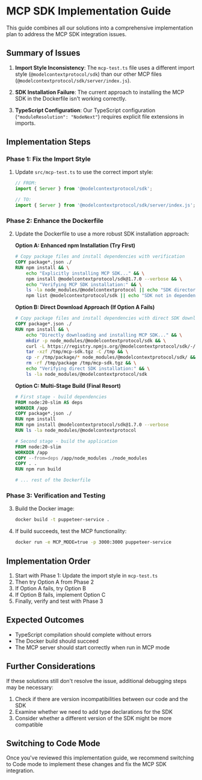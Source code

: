 # MCP SDK Implementation Guide

This guide combines all our solutions into a comprehensive implementation plan to address the MCP SDK integration issues.

## Summary of Issues

1. **Import Style Inconsistency**: The `mcp-test.ts` file uses a different import style (`@modelcontextprotocol/sdk`) than our other MCP files (`@modelcontextprotocol/sdk/server/index.js`).

2. **SDK Installation Failure**: The current approach to installing the MCP SDK in the Dockerfile isn't working correctly.

3. **TypeScript Configuration**: Our TypeScript configuration (`"moduleResolution": "NodeNext"`) requires explicit file extensions in imports.

## Implementation Steps

### Phase 1: Fix the Import Style

1. Update `src/mcp-test.ts` to use the correct import style:
   ```typescript
   // FROM:
   import { Server } from '@modelcontextprotocol/sdk';
   
   // TO:
   import { Server } from '@modelcontextprotocol/sdk/server/index.js';
   ```

### Phase 2: Enhance the Dockerfile

2. Update the Dockerfile to use a more robust SDK installation approach:

   **Option A: Enhanced npm Installation (Try First)**
   ```dockerfile
   # Copy package files and install dependencies with verification
   COPY package*.json ./
   RUN npm install && \
       echo "Explicitly installing MCP SDK..." && \
       npm install @modelcontextprotocol/sdk@1.7.0 --verbose && \
       echo "Verifying MCP SDK installation:" && \
       ls -la node_modules/@modelcontextprotocol || echo "SDK directory not found" && \
       npm list @modelcontextprotocol/sdk || echo "SDK not in dependency tree"
   ```

   **Option B: Direct Download Approach (If Option A Fails)**
   ```dockerfile
   # Copy package files and install dependencies with direct SDK download
   COPY package*.json ./
   RUN npm install && \
       echo "Directly downloading and installing MCP SDK..." && \
       mkdir -p node_modules/@modelcontextprotocol/sdk && \
       curl -L https://registry.npmjs.org/@modelcontextprotocol/sdk/-/sdk-1.7.0.tgz -o /tmp/mcp-sdk.tgz && \
       tar -xzf /tmp/mcp-sdk.tgz -C /tmp && \
       cp -r /tmp/package/* node_modules/@modelcontextprotocol/sdk/ && \
       rm -rf /tmp/package /tmp/mcp-sdk.tgz && \
       echo "Verifying direct SDK installation:" && \
       ls -la node_modules/@modelcontextprotocol/sdk
   ```

   **Option C: Multi-Stage Build (Final Resort)**
   ```dockerfile
   # First stage - build dependencies
   FROM node:20-slim AS deps
   WORKDIR /app
   COPY package*.json ./
   RUN npm install
   RUN npm install @modelcontextprotocol/sdk@1.7.0 --verbose
   RUN ls -la node_modules/@modelcontextprotocol

   # Second stage - build the application
   FROM node:20-slim
   WORKDIR /app
   COPY --from=deps /app/node_modules ./node_modules
   COPY . .
   RUN npm run build
   
   # ... rest of the Dockerfile
   ```

### Phase 3: Verification and Testing

3. Build the Docker image:
   ```bash
   docker build -t puppeteer-service .
   ```

4. If build succeeds, test the MCP functionality:
   ```bash
   docker run -e MCP_MODE=true -p 3000:3000 puppeteer-service
   ```

## Implementation Order

1. Start with Phase 1: Update the import style in `mcp-test.ts`
2. Then try Option A from Phase 2
3. If Option A fails, try Option B
4. If Option B fails, implement Option C
5. Finally, verify and test with Phase 3

## Expected Outcomes

- TypeScript compilation should complete without errors
- The Docker build should succeed
- The MCP server should start correctly when run in MCP mode

## Further Considerations

If these solutions still don't resolve the issue, additional debugging steps may be necessary:

1. Check if there are version incompatibilities between our code and the SDK
2. Examine whether we need to add type declarations for the SDK
3. Consider whether a different version of the SDK might be more compatible

## Switching to Code Mode

Once you've reviewed this implementation guide, we recommend switching to Code mode to implement these changes and fix the MCP SDK integration.